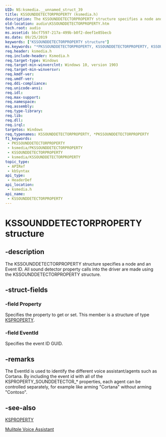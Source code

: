 ```yaml
---
UID: NS:ksmedia.__unnamed_struct_39
title: KSSOUNDDETECTORPROPERTY (ksmedia.h)
description: The KSSOUNDDETECTORPROPERTY structure specifies a node and an Event ID.
old-location: audio\KSSOUNDDETECTORPROPERTY.htm
tech.root: audio
ms.assetid: bbcf7597-217a-499b-b0f2-deef1e85becb
ms.date: 09/25/2019
keywords: ["KSSOUNDDETECTORPROPERTY structure"]
ms.keywords: "*PKSSOUNDDETECTORPROPERTY, KSSOUNDDETECTORPROPERTY, KSSOUNDDETECTORPROPERTYstructure [Audio Devices], PKSSOUNDDETECTORPROPERTY, PKSSOUNDDETECTORPROPERTYstructure pointer [Audio Devices], audio.KSSOUNDDETECTORPROPERTY, ksmedia/KSSOUNDDETECTORPROPERTY, ksmedia/PKSSOUNDDETECTORPROPERTY"
req.header: ksmedia.h
req.include-header: Ksmedia.h
req.target-type: Windows
req.target-min-winverclnt: Windows 10, version 1903
req.target-min-winversvr: 
req.kmdf-ver: 
req.umdf-ver: 
req.ddi-compliance: 
req.unicode-ansi: 
req.idl: 
req.max-support: 
req.namespace: 
req.assembly: 
req.type-library: 
req.lib: 
req.dll: 
req.irql: 
targetos: Windows
req.typenames: KSSOUNDDETECTORPROPERTY, *PKSSOUNDDETECTORPROPERTY
f1_keywords:
 - PKSSOUNDDETECTORPROPERTY
 - ksmedia/PKSSOUNDDETECTORPROPERTY
 - KSSOUNDDETECTORPROPERTY
 - ksmedia/KSSOUNDDETECTORPROPERTY
topic_type:
 - APIRef
 - kbSyntax
api_type:
 - HeaderDef
api_location:
 - ksmedia.h
api_name:
 - KSSOUNDDETECTORPROPERTY
---
```


# KSSOUNDDETECTORPROPERTY structure


## -description

The KSSOUNDDETECTORPROPERTY structure specifies a node and an Event ID. All sound detector property calls into the driver are made using the KSSOUNDDETECTORPROPERTY structure.

## -struct-fields

### -field Property

Specifies the property to get or set. This member is a structure of type <a href="https://docs.microsoft.com/previous-versions/ff564262(v=vs.85)">KSPROPERTY</a>.

### -field EventId

Specifies the event ID GUID.

## -remarks

The EventId is used to identify the different voice assistant/agents such as Cortana. By including the event id with all of the KSPROPERTY_SOUNDDETECTOR_* properties, each agent can be controlled separately, for example like arming "Cortana" without arming "Contoso".

## -see-also

<a href="https://docs.microsoft.com/previous-versions/ff564262(v=vs.85)">KSPROPERTY</a>

<a href="https://docs.microsoft.com/windows-hardware/drivers/audio/voice-activation-mva">Mulitple Voice Assistant</a>

